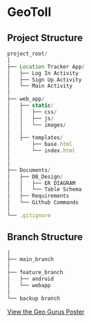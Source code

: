 # GeoToll

## Project Structure
```js
project_root/
│
├── Location Tracker App/
│   ├── Log In Activity
│   ├── Sign Up Activity
│   └── Main Activity
│
├── web_app/
│   ├── static/
│   │   ├── css/
│   │   ├── js/
│   │   └── images/
│   │
│   ├── templates/
│       ├── base.html
│       └── index.html
│   
│ 
├── Documents/
│   ├── DB_Design/
│   │   ├── ER DIAGRAM
│   │   └── Table Schema
│   ├── Requirements
│   └── Github Commands
│
└── .gitignore
```

## Branch Structure
```cpp
│
├── main_branch
│
├── feature_branch
│   ├── android
│   └── webapp
│
└── backup branch
```

[View the Geo Gurus Poster](docs/Geo_Gurus_Poster.pdf)